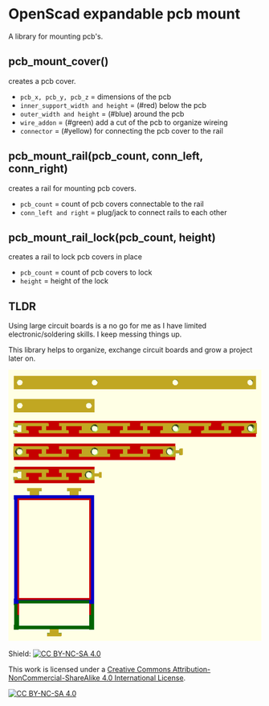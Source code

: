 # OpenScad expandable pcb mount

A library for mounting pcb's.

## pcb_mount_cover()
creates a pcb cover.

* `pcb_x, pcb_y, pcb_z` = dimensions of the pcb
* `inner_support_width and height` = (#red) below the pcb 
* `outer_width and height` = (#blue) around the pcb
* `wire_addon` = (#green) add a cut of the pcb to organize wireing
* `connector` = (#yellow) for connecting the pcb cover to the rail

## pcb_mount_rail(pcb_count, conn_left, conn_right)
creates a rail for mounting pcb covers.

* `pcb_count` = count of pcb covers connectable to the rail
* `conn_left and right` = plug/jack to connect rails to each other

## pcb_mount_rail_lock(pcb_count, height)
creates a rail to lock pcb covers in place

* `pcb_count` = count of pcb covers to lock
* `height` = height of the lock

## TLDR
Using large circuit boards is a no go for me as I have limited electronic/soldering skills. I keep messing things up.

This library helps to organize, exchange circuit boards and grow a project later on.

![pcb mount](pcb_mount.png "pcb mount")

Shield: [![CC BY-NC-SA 4.0][cc-by-nc-sa-shield]][cc-by-nc-sa]

This work is licensed under a
[Creative Commons Attribution-NonCommercial-ShareAlike 4.0 International License][cc-by-nc-sa].

[![CC BY-NC-SA 4.0][cc-by-nc-sa-image]][cc-by-nc-sa]

[cc-by-nc-sa]: http://creativecommons.org/licenses/by-nc-sa/4.0/
[cc-by-nc-sa-image]: https://licensebuttons.net/l/by-nc-sa/4.0/88x31.png
[cc-by-nc-sa-shield]: https://img.shields.io/badge/License-CC%20BY--NC--SA%204.0-lightgrey.svg










